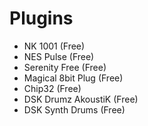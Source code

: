 # Plugins
* NK 1001 (Free)
* NES Pulse (Free)
* Serenity Free (Free)
* Magical 8bit Plug (Free)
* Chip32 (Free)
* DSK Drumz AkoustiK (Free)
* DSK Synth Drums (Free)

